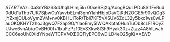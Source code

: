 $START$VAz+0a8nYBizS3dUhqLHImj5k+00xeSSjXq/AoogBQuLPDu8Sl1FvRud0dUd1uThtr7UK7SjbwOuYavvbELml3gmYlahHbjpDaVCjRtN2OGE5r90vQGg3jYZxnjOULoVym2VM+nv0KBHUlToR/Tbli7KF5vXSUV6ZdL32y5bxc1ws0wLPauOKQKHYTzhoJ3gwQ7F2ap9O/YlaoEmy5IWQAKbta0HuhTuOb8cLF1ROyZUJwe6vnAb/aOvBH00f+1IxuFzPz10EvSXkw8l3h9Hyak30z+Ztzz4A8hlLwJbCCC6eoUhCXldYNpeWTCPVMXE0QFlyEPO6wDiLD4eO25glQ==$END$
